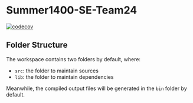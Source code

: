 # Summer1400-SE-Team24

[![codecov](https://codecov.io/gh/Star-Academy/Summer1400-SE-Team24/branch/main/graph/badge.svg?token=08ZU8XFOTL)](https://codecov.io/gh/Star-Academy/Summer1400-SE-Team24)

## Folder Structure

The workspace contains two folders by default, where:

- `src`: the folder to maintain sources
- `lib`: the folder to maintain dependencies

Meanwhile, the compiled output files will be generated in the `bin` folder by default.

